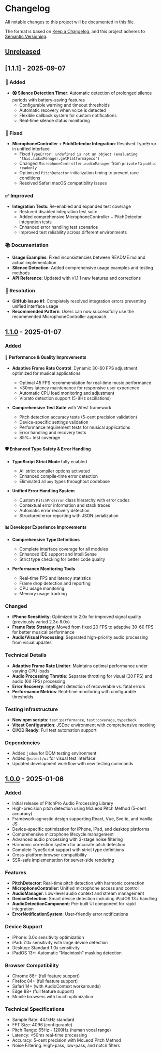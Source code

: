 # Changelog

All notable changes to this project will be documented in this file.

The format is based on [Keep a Changelog](https://keepachangelog.com/en/1.0.0/),
and this project adheres to [Semantic Versioning](https://semver.org/spec/v2.0.0.html).

## [Unreleased]

## [1.1.1] - 2025-09-07

### 🚀 Added
- **🔇 Silence Detection Timer**: Automatic detection of prolonged silence periods with battery-saving features
  - Configurable warning and timeout thresholds
  - Automatic recovery when voice is detected
  - Flexible callback system for custom notifications
  - Real-time silence status monitoring

### 🔧 Fixed
- **MicrophoneController + PitchDetector Integration**: Resolved TypeError in unified interface
  - Fixed `TypeError: undefined is not an object (evaluating 'this.audioManager.getPlatformSpecs')`
  - Changed `MicrophoneController.audioManager` from `private` to `public readonly`
  - Optimized `PitchDetector` initialization timing to prevent race conditions
  - Resolved Safari macOS compatibility issues

### ✅ Improved
- **Integration Tests**: Re-enabled and expanded test coverage
  - Restored disabled integration test suite
  - Added comprehensive MicrophoneController + PitchDetector integration tests
  - Enhanced error handling test scenarios
  - Improved test reliability across different environments

### 📚 Documentation
- **Usage Examples**: Fixed inconsistencies between README.md and actual implementation
- **Silence Detection**: Added comprehensive usage examples and testing methods
- **API Reference**: Updated with v1.1.1 new features and corrections

### 🎯 Resolution
- **GitHub Issue #1**: Completely resolved integration errors preventing unified interface usage
- **Recommended Pattern**: Users can now successfully use the recommended MicrophoneController approach

## [1.1.0] - 2025-01-07

### Added

#### 🚀 Performance & Quality Improvements
- **Adaptive Frame Rate Control**: Dynamic 30-60 FPS adjustment optimized for musical applications
  - Optimal 45 FPS recommendation for real-time music performance
  - <30ms latency maintenance for responsive user experience
  - Automatic CPU load monitoring and adjustment
  - Vibrato detection support (5-8Hz oscillations)
  
- **Comprehensive Test Suite** with Vitest framework
  - Pitch detection accuracy tests (5-cent precision validation)
  - Device-specific settings validation
  - Performance requirement tests for musical applications
  - Error handling and recovery tests
  - 85%+ test coverage

#### 🛡️ Enhanced Type Safety & Error Handling
- **TypeScript Strict Mode** fully enabled
  - All strict compiler options activated
  - Enhanced compile-time error detection
  - Eliminated all `any` types throughout codebase
  
- **Unified Error Handling System**
  - Custom `PitchProError` class hierarchy with error codes
  - Contextual error information and stack traces
  - Automatic error recovery detection
  - Structured error reporting with JSON serialization

#### 📊 Developer Experience Improvements
- **Comprehensive Type Definitions**
  - Complete interface coverage for all modules
  - Enhanced IDE support and IntelliSense
  - Strict type checking for better code quality
  
- **Performance Monitoring Tools**
  - Real-time FPS and latency statistics
  - Frame drop detection and reporting
  - CPU usage monitoring
  - Memory usage tracking

### Changed
- **iPhone Sensitivity**: Optimized to 2.0x for improved signal quality (previously varied 2.3x-6.0x)
- **Frame Rate Strategy**: Moved from fixed 20 FPS to adaptive 30-60 FPS for better musical performance
- **Audio/Visual Processing**: Separated high-priority audio processing from visual updates

### Technical Details
- **Adaptive Frame Rate Limiter**: Maintains optimal performance under varying CPU loads
- **Audio Processing Throttle**: Separate throttling for visual (30 FPS) and audio (60 FPS) processing
- **Error Recovery**: Intelligent detection of recoverable vs. fatal errors
- **Performance Metrics**: Real-time monitoring with configurable thresholds

### Testing Infrastructure
- **New npm scripts**: `test:performance`, `test:coverage`, `typecheck`
- **Vitest Configuration**: JSDoc environment with comprehensive mocking
- **CI/CD Ready**: Full test automation support

### Dependencies
- Added `jsdom` for DOM testing environment
- Added `@vitest/ui` for visual test interface
- Updated development workflow with new testing commands

## [1.0.0] - 2025-01-06

### Added
- Initial release of PitchPro Audio Processing Library
- High-precision pitch detection using McLeod Pitch Method (5-cent accuracy)
- Framework-agnostic design supporting React, Vue, Svelte, and Vanilla JS
- Device-specific optimization for iPhone, iPad, and desktop platforms
- Comprehensive microphone lifecycle management
- Advanced audio processing with 3-stage noise filtering
- Harmonic correction system for accurate pitch detection
- Complete TypeScript support with strict type definitions
- Cross-platform browser compatibility
- SSR-safe implementation for server-side rendering

### Features
- **PitchDetector**: Real-time pitch detection with harmonic correction
- **MicrophoneController**: Unified microphone access and control
- **AudioManager**: Low-level audio context and stream management
- **DeviceDetection**: Smart device detection including iPadOS 13+ handling
- **AudioDetectionComponent**: Pre-built UI component for rapid integration
- **ErrorNotificationSystem**: User-friendly error notifications

### Device Support
- iPhone: 3.0x sensitivity optimization
- iPad: 7.0x sensitivity with large device detection
- Desktop: Standard 1.0x sensitivity
- iPadOS 13+: Automatic "Macintosh" masking detection

### Browser Compatibility
- Chrome 88+ (full feature support)
- Firefox 84+ (full feature support) 
- Safari 14+ (with AudioContext workarounds)
- Edge 88+ (full feature support)
- Mobile browsers with touch optimization

### Technical Specifications
- Sample Rate: 44.1kHz standard
- FFT Size: 4096 (configurable)
- Pitch Range: 65Hz - 1200Hz (human vocal range)
- Latency: <50ms real-time processing
- Accuracy: 5-cent precision with McLeod Pitch Method
- Noise Filtering: High-pass, low-pass, and notch filters

[Unreleased]: https://github.com/kiyopi/pitchpro-audio-processing/compare/v1.1.0...HEAD
[1.1.0]: https://github.com/kiyopi/pitchpro-audio-processing/compare/v1.0.0...v1.1.0
[1.0.0]: https://github.com/kiyopi/pitchpro-audio-processing/releases/tag/v1.0.0